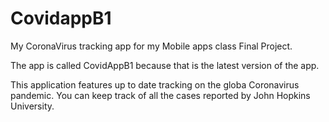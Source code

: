 # CovidappB1
My CoronaVirus tracking app for my Mobile apps class Final Project. 

The app is called CovidAppB1 because that is the latest version of the app.

This application features up to date tracking on the globa Coronavirus pandemic. You can keep track of all the cases reported by John Hopkins University. 
